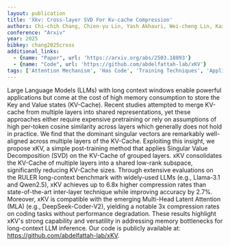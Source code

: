 ```yaml
---
layout: publication
title: 'Xkv: Cross-layer SVD For Kv-cache Compression'
authors: Chi-chih Chang, Chien-yu Lin, Yash Akhauri, Wei-cheng Lin, Kai-chiang Wu, Luis Ceze, Mohamed S. Abdelfattah
conference: "Arxiv"
year: 2025
bibkey: chang2025cross
additional_links:
  - {name: "Paper", url: 'https://arxiv.org/abs/2503.18893'}
  - {name: "Code", url: 'https://github.com/abdelfattah-lab/xKV'}
tags: ['Attention Mechanism', 'Has Code', 'Training Techniques', 'Applications', 'Model Architecture', 'Merging', 'Pretraining Methods']
---
```

Large Language Models (LLMs) with long context windows enable powerful
applications but come at the cost of high memory consumption to store the Key
and Value states (KV-Cache). Recent studies attempted to merge KV-cache from
multiple layers into shared representations, yet these approaches either
require expensive pretraining or rely on assumptions of high per-token cosine
similarity across layers which generally does not hold in practice. We find
that the dominant singular vectors are remarkably well-aligned across multiple
layers of the KV-Cache. Exploiting this insight, we propose xKV, a simple
post-training method that applies Singular Value Decomposition (SVD) on the
KV-Cache of grouped layers. xKV consolidates the KV-Cache of multiple layers
into a shared low-rank subspace, significantly reducing KV-Cache sizes. Through
extensive evaluations on the RULER long-context benchmark with widely-used LLMs
(e.g., Llama-3.1 and Qwen2.5), xKV achieves up to 6.8x higher compression rates
than state-of-the-art inter-layer technique while improving accuracy by 2.7%.
Moreover, xKV is compatible with the emerging Multi-Head Latent Attention (MLA)
(e.g., DeepSeek-Coder-V2), yielding a notable 3x compression rates on coding
tasks without performance degradation. These results highlight xKV's strong
capability and versatility in addressing memory bottlenecks for long-context
LLM inference. Our code is publicly available at:
https://github.com/abdelfattah-lab/xKV.
